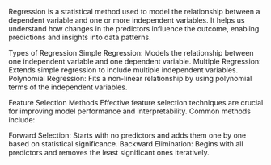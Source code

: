 Regression is a statistical method used to model the relationship between a dependent variable and one or more independent variables.
It helps us understand how changes in the predictors influence the outcome, enabling predictions and insights into data patterns.

Types of Regression
Simple Regression: Models the relationship between one independent variable and one dependent variable.
Multiple Regression: Extends simple regression to include multiple independent variables.
Polynomial Regression: Fits a non-linear relationship by using polynomial terms of the independent variables.

Feature Selection Methods
Effective feature selection techniques are crucial for improving model performance and interpretability. Common methods include:

Forward Selection: Starts with no predictors and adds them one by one based on statistical significance.
Backward Elimination: Begins with all predictors and removes the least significant ones iteratively.

